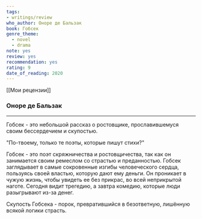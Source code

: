 ```yaml
---
tags: 
- writings/review
who_author: Оноре де Бальзак
book: Гобсек
genre_theme:
  - novel
  - drama
note: yes
review: yes
recommendation: yes
rating: 9
date_of_reading: 2020
---
```

[[Мои рецензии]]
### Оноре де Бальзак
---

Гобсек - это небольшой рассказ о ростовщике, прославившемуся своим бессердечием и скупостью.

"По-твоему, только те поэты, которые пишут стихи?"

Гобсек - это поэт скряжничества и ростовщичества, так как он занимается своим ремеслом со страстью и преданностью.
Гобсек заглядывает в самые сокровенные изгибы человеческого сердца, пользуясь своей властью, которую дают ему деньги.
Он проникает в чужую жизнь, чтобы увидеть ее без прикрас, во всей неприкрытой наготе. Сегодня видит трегедию, а завтра комедию, которые люди разыгрывают из-за денег.

Скупость Гобсека - порок, превратившийся в безответную, лишённую всякой логики страсть.